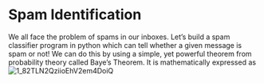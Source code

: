 # Spam Identification
We all face the problem of spams in our inboxes. Let’s build a spam classifier program in python which can tell whether a given message is spam or not! We can do this by using a simple, yet powerful theorem from probability theory called Baye’s Theorem. It is mathematically expressed as
![1_82TLN2QziioEhV2em4DoiQ](https://user-images.githubusercontent.com/59303839/190336390-c5139b41-7c85-43a8-a8ac-858c448e5998.png)

